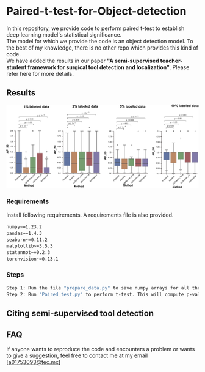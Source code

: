 # Paired-t-test-for-Object-detection
In this repository, we provide code to perform paired t-test to establish deep learning model's statistical significance. <br />
The model for which we provide the code is an object detection model. To the best of my knowledge, there is no other repo which provides this kind of code.<br /> 
We have added the results in our paper **"A semi-supervised teacher-student framework for surgical tool detection and localization"**. Please refer here for more details. <br />

## Results
![results](Mansoor_CAI22.png)

### Requirements 

Install following requirements. A requirements file is also provided. 
 ```sh
numpy~=1.23.2
pandas~=1.4.3
seaborn~=0.11.2
matplotlib~=3.5.3
statannot~=0.2.3
torchvision~=0.13.1
   ```
   
### Steps
 ```sh
Step 1: Run the file "prepare_data.py" to save numpy arrays for all the models. 
Step 2: Run "Paired_test.py" to perform t-test. This will compute p-values and save box-plot. 
   ```
## Citing semi-supervised tool detection


## FAQ
If anyone wants to reproduce the code and encounters a problem or wants to give a suggestion, feel free to contact me at my email [a01753093@tec.mx]
